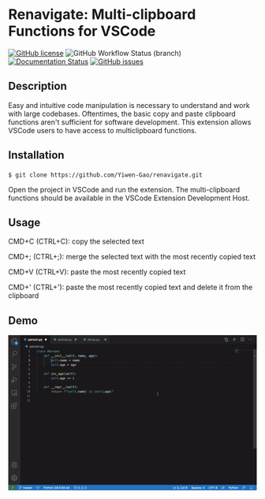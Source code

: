 # Renavigate: Multi-clipboard Functions for VSCode

[![GitHub license](https://img.shields.io/github/license/Yiwen-Gao/COMS4995)](https://github.com/Yiwen-Gao/COMS4995)
![GitHub Workflow Status (branch)](https://img.shields.io/github/workflow/status/Yiwen-Gao/renavigate/VSCode%20Extension%20CI/master)
[![Documentation Status](https://readthedocs.org/projects/renavigate/badge/?version=latest)](https://renavigate.readthedocs.io/en/latest/?badge=latest)
[![GitHub issues](https://img.shields.io/github/issues/Yiwen-Gao/COMS4995)](https://github.com/Yiwen-Gao/COMS4995/issues)

## Description
Easy and intuitive code manipulation is necessary to understand and work with large codebases. Oftentimes, the basic copy and paste clipboard functions aren't sufficient for software development. This extension allows VSCode users to have access to multiclipboard functions.

## Installation
`$ git clone https://github.com/Yiwen-Gao/renavigate.git`

Open the project in VSCode and run the extension. The multi-clipboard functions should be available in the VSCode Extension Development Host.

## Usage
CMD+C (CTRL+C): copy the selected text

CMD+; (CTRL+;): merge the selected text with the most recently copied text

CMD+V (CTRL+V): paste the most recently copied text

CMD+' (CTRL+'): paste the most recently copied text and delete it from the clipboard

## Demo
![demo](./demo.gif)


